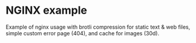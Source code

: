 # NGINX example

Example of nginx usage with brotli compression for static text & web files, simple custom error page (404), and cache for images (30d).
